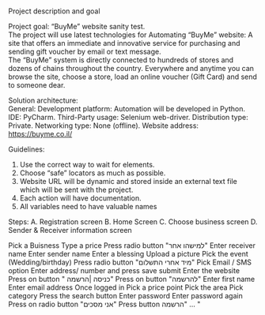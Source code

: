 #        
Project description and goal
 
Project goal: 
“BuyMe” website sanity test.  
The project will use latest technologies for Automating “BuyMe” website:
A site that offers an immediate and innovative service for purchasing and sending gift  voucher by email or text message.  
The “BuyMe” system is directly connected to hundreds of stores and dozens of chains throughout the country. 
Everywhere and anytime you can browse the site, choose a store, load an online voucher (Gift Card) and send to someone dear. 

 
Solution architecture:  
General: 
Development platform: Automation will be developed in Python. 
IDE: PyCharm. 
Third-Party usage: Selenium web-driver. 
Distribution type: Private. 
Networking type: None (offline). 
Website address: https://buyme.co.il/   
 
Guidelines:  
1. Use the correct way to wait for elements. 
2. Choose “safe” locators as much as possible. 
3. Website URL will be dynamic and stored inside an external text file which will be sent with the project. 
4. Each action will have documentation. 
5. All variables need to have valuable names 

Steps:
A. Registration screen 
B. Home Screen 
C. Choose business screen 
D. Sender & Receiver information screen 

Pick a Buisness
Type a price
Press radio button "למישהו אחר"
Enter receiver name
Enter sender name
Enter a blessing
Upload a picture
Pick the event (Wedding/birthday)
Press radio button "מיד אחרי התשלום"
Pick Email / SMS option
Enter address/ number and press save
submit
Enter the website
Press on button " כניסה  |הרשמה"
Press on button "להרשמה"
Enter first name
Enter email address
Once logged in
Pick a price point
Pick the area
Pick category
Press the search button
Enter password
Enter password again
Press on  radio button "אני מסכים"
Press button  הרשמה" ... "
   
